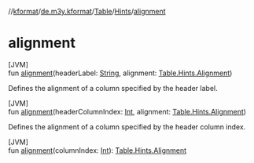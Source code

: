 //[kformat](../../../../index.md)/[de.m3y.kformat](../../index.md)/[Table](../index.md)/[Hints](index.md)/[alignment](alignment.md)

# alignment

[JVM]\
fun [alignment](alignment.md)(headerLabel: [String](https://kotlinlang.org/api/latest/jvm/stdlib/kotlin/-string/index.html), alignment: [Table.Hints.Alignment](-alignment/index.md))

Defines the alignment of a column specified by the header label.

[JVM]\
fun [alignment](alignment.md)(headerColumnIndex: [Int](https://kotlinlang.org/api/latest/jvm/stdlib/kotlin/-int/index.html), alignment: [Table.Hints.Alignment](-alignment/index.md))

Defines the alignment of a column specified by the header column index.

[JVM]\
fun [alignment](alignment.md)(columnIndex: [Int](https://kotlinlang.org/api/latest/jvm/stdlib/kotlin/-int/index.html)): [Table.Hints.Alignment](-alignment/index.md)

